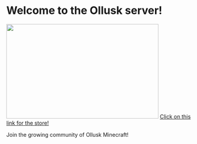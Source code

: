 <h1>Welcome to the Ollusk server!</h1>
<img alt="" src="https://cdn.discordapp.com/attachments/413906395981938700/547453517518864395/unknown.png" style="width: 400px; height: 250px;">
<a href="https://icenationserver.github.io/store">Click on this link for the store!</a>
<p>Join the growing community of Ollusk Minecraft!<p/>
